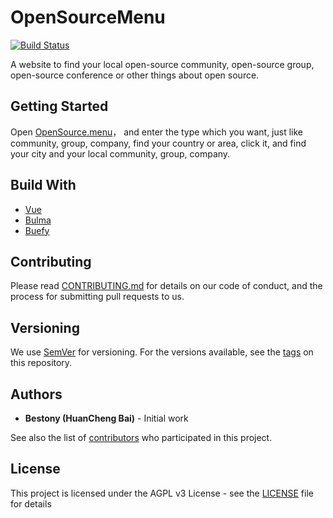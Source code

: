 # OpenSourceMenu

[![Build Status](https://travis-ci.com/bestony/OpenSourceMenu.svg?branch=master)](https://travis-ci.com/bestony/OpenSourceMenu)

A website to find your local open-source community, open-source group, open-source conference or other things about open source.

## Getting Started

Open [OpenSource.menu](https://opensource.menu)， and enter the type which you want, just like community, group, company, find your country or area, click it, and find your city and your local community, group, company.

## Build With

- [Vue](https://github.com/vuejs/vue)
- [Bulma](https://github.com/vuejs/vue)
- [Buefy](https://github.com/buefy/buefy)

## Contributing

Please read [CONTRIBUTING.md](CONTRIBUTING.md) for details on our code of conduct, and the process for submitting pull requests to us.

## Versioning

We use [SemVer](http://semver.org/) for versioning. For the versions available, see the [tags](https://github.com/bestony/OpenSourceMenu/tags) on this repository.

## Authors

- **Bestony (HuanCheng Bai)**  - Initial work

See also the list of [contributors](https://github.com/bestony/OpenSourceMenu/graphs/contributors) who participated in this project.

## License

This project is licensed under the AGPL v3 License - see the [LICENSE](LICENSE) file for details

